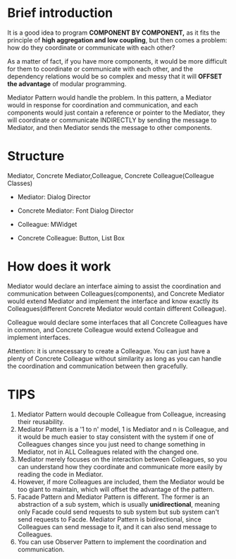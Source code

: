 # Brief introduction

It is a good idea to program **COMPONENT BY COMPONENT,** as it fits the principle of **high aggregation and low coupling**, but then comes a problem: how do they coordinate or communicate with each other?

As a matter of fact, if you have more components, it would be more difficult for them to coordinate or communicate with each other, and the dependency relations would be so complex and messy that it will **OFFSET the advantage** of modular programming.

Mediator Pattern would handle the problem. In this pattern, a Mediator would in response for coordination and communication, and each components would just contain a reference or pointer to the Mediator, they will coordinate or communicate INDIRECTLY by sending the message to Mediator, and then Mediator sends the message to other components.



# Structure

Mediator, Concrete Mediator,Colleague, Concrete Colleague(Colleague Classes)

- Mediator: Dialog Director

- Concrete Mediator: Font Dialog Director

- Colleague: MWidget

- Concrete Colleague: Button, List Box



# How does it work

Mediator would declare an interface aiming to assist the coordination and communication between Colleagues(components), and Concrete Mediator would extend Mediator and implement the interface and know exactly its Colleagues(different Concrete Mediator would contain different Colleague).

Colleague would declare some interfaces that all Concrete Colleagues have in common, and Concrete Colleague would extend Colleague and implement interfaces. 

Attention: it is unnecessary to create a Colleague. You can just have a plenty of Concrete Colleague without similarity as long as you can handle the coordination and communication between then gracefully.



# TIPS

1. Mediator Pattern would decouple Colleague from Colleague, increasing their reusability.
2. Mediator Pattern is a '1 to n' model, 1 is Mediator and n is Colleague, and it would be much easier to stay consistent with the system if one of Colleagues changes since you just need to change something in Mediator, not in ALL Colleagues related with the changed one.
3. Mediator merely focuses on the interaction between Colleagues, so you can understand how they coordinate and communicate more easily by reading the code in Mediator.
4. However, if more Colleagues are included, them the Mediator would be too giant to maintain, which will offset the advantage of the pattern.
5. Facade Pattern and Mediator Pattern is different. The former is an abstraction of a sub system, which is usually **unidirectional**, meaning only Facade could send requests to sub system but sub system can't send requests to Facde. Mediator Pattern is bidirectional, since Colleagues can send message to it, and it can also send message to Colleagues.
6. You can use Observer Pattern to implement the coordination and communication.